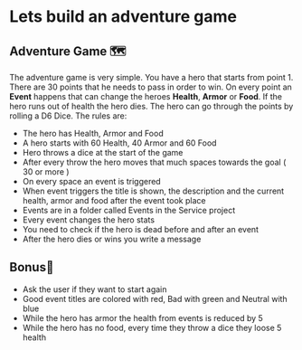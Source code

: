 # Lets build an adventure game
## Adventure Game 🗺
The adventure game is very simple. You have a hero that starts from point 1. There are 30 points that he needs to pass in order to win. On every point an **Event** happens that can change the heroes **Health**, **Armor** or **Food**. If the hero runs out of health the hero dies. The hero can go through the points by rolling a D6 Dice. The rules are:
* The hero has Health, Armor and Food
* A hero starts with 60 Health, 40 Armor and 60 Food
* Hero throws a dice at the start of the game
* After every throw the hero moves that much spaces towards the goal ( 30 or more )
* On every space an event is triggered 
* When event triggers the title is shown, the description and the current health, armor and food after the event took place
* Events are in a folder called Events in the Service project
* Every event changes the hero stats
* You need to check if the hero is dead before and after an event
* After the hero dies or wins you write a message

## Bonus🚩
* Ask the user if they want to start again
* Good event titles are colored with red, Bad with green and Neutral with blue
* While the hero has armor the health from events is reduced by 5
* While the hero has no food, every time they throw a dice they loose 5 health
